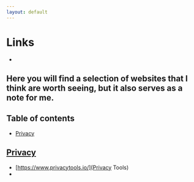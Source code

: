 ```yaml
---
layout: default
---
```


# Links
-
Here you will find a selection of websites that I think are worth seeing, but it also serves as a note for me.
-

## Table of contents
- [Privacy](#Privacy)

## [Privacy](#Privacy)
- [https://www.privacytools.io/](Privacy Tools)
- 

